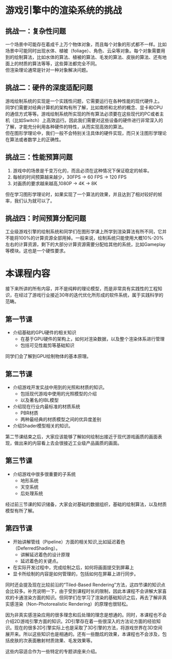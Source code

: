 # 游戏引擎中的渲染系统的挑战

## 挑战一：复杂性问题

一个场景中可能存在着成千上万个物体对象，而且每个对象的形式都不一样。比如场景中可能同时出现水体、植被（foliage）、角色、云朵等对象。每个对象需要用到的绘制算法，比如水体的算法、植被的算法、毛发的算法、皮肤的算法、还有地面上的材质的算法等等，这些算法都完全不同。  
但渲染理论通常是针对一种对象解决问题。  

## 挑战二：硬件的深度适配问题

游戏绘制系统的实现是一个实践性问题，它需要运行在各种性能的现代硬件上。  
同学们需要对经典计算机的架构有所了解，比如南桥和北桥的概念、显卡和CPU的通信方式等等。游戏绘制系统所实现的所有算法必须要在这些现代的PC或者主机（比如Switch）上高效运行。因此我们需要对这些设备的硬件进行非常深入的了解，才能充分利用各种硬件的特性，从而实现高效的算法。  
但在图形学理论中，我们一般不会特别关注具体的硬件实现，而只关注图形学理论在算法或者数学上的正确性。

## 挑战三：性能预算问题

1. 游戏中的场景是千变万化的，而且必须在这种情况下保证稳定的帧率。
2. 每帧的时间预算越来越少，30FPS -> 60 FPS -> 120 FPS
3. 对画质的要求越来越高,1080P -> 4K -> 8K

但在学习图形学理论时，如果实现了一个算法的效果，并且达到了相对较好的帧率，我们认为就可以了。

## 挑战四：时间预算分配问题

工业级游戏引擎的绘制系统和同学们在图形学课上所学到渲染算法有所不同，它并不能将100%的计算资源全部用掉。一般来说，绘制系统只能使用大概10%-20%左右的计算资源，剩下的大部分计算资源需要分配给其他的系统，比如Gameplay等模块。这也是一个硬性要求。  

# 本课程内容

接下来所讲的所有内容，并不是纯粹的理论模型，而是非常具有实践性的工程知识，在经过了游戏行业接近30年的迭代优化所形成的软件系统，属于实践科学的范畴。

## 第一节课

- 介绍基础的GPU硬件的相关知识
    - 在基于GPU硬件的架构上，如何对渲染数据，以及整个渲染体系进行管理
    - 包括可见性裁剪等基础知识

同学们会了解到GPU绘制物体的基本原理。

## 第二节课
- 介绍游戏开发实战中用到的光照和材质的知识。
    - 包括现代游戏中使用的光照模型的介绍
    - 以及著名的IBL模型
- 介绍现在行业内最标准的材质系统
    - PBR材质
    - 两种最经典的材质模型之间的优异度差别
- 介绍Shader模型相关的知识。

第二节课结束之后，大家应该能够了解如何绘制出接近于现代游戏画质的画面表现，做出来的内容看上去会很接近工业级产品画质的画面。

## 第三节课

- 介绍游戏中很多很重要的子系统
    - 地形系统
    - 天空系统
    - 后处理系统

经过前三节课的知识储备，大家会对基础的数据组织，基础的绘制算法，以及材质模型有所了解。

## 第四节课

- 开始讲解管线（Pipeline）方面的相关知识,比如延迟着色（DeferredShading）。
    - 讲解延迟着色的设计原理
    - 延迟着色的关键点。
- 在实际开发过程中，完成绘制之后，如何将画面提交到屏幕上
- 显卡所绘制的内容是如何管理的，包括如何在屏幕上进行同步。

同时还会提及现在比较前沿的“Tiled-Based Rendering”方法，这四节课的知识点会比较多。补充说明一下，由于受到课程时长的限制，因此本课程不会讲解大家喜欢的卡通渲染方面的知识。但同学们在学习了渲染的基础知识之后，再去了解非真实感渲染（Non-Photorealistic Rendering）的原理也很轻松。

因为非真实感渲染应用的很多理念和后处理的理念是想通的。同时，本课程也不会介绍2D游戏引擎方面的知识。2D引擎存在着一些很深入的方法论方面的经验知识。现在的很多2D引擎实际上也是采取了3D引擎的方法，将游戏世界在3D空间展开来。所以这些知识也是相通的。还有一些酷炫的效果，本课程也不会涉及，包括皮肤的次表面散射材质效果、毛发效果等。

这些内容适合作为一些特定的专题讲座来介绍。